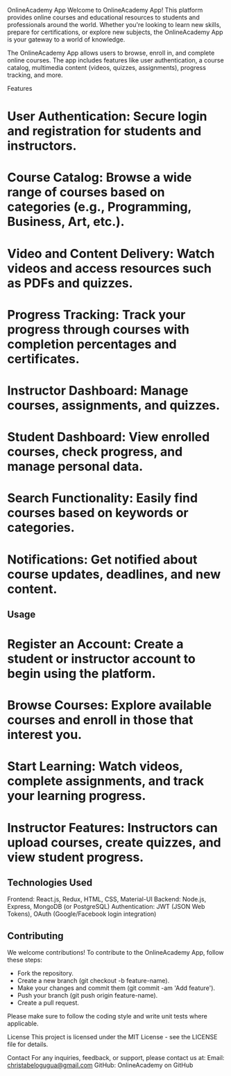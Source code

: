 OnlineAcademy App
Welcome to OnlineAcademy App! This platform provides online courses and educational resources to students and professionals around the world. Whether you're looking to learn new skills, prepare for certifications, or explore new subjects, the OnlineAcademy App is your gateway to a world of knowledge.

The OnlineAcademy App allows users to browse, enroll in, and complete online courses. The app includes features like user authentication, a course catalog, multimedia content (videos, quizzes, assignments), progress tracking, and more.

Features
# User Authentication: Secure login and registration for students and instructors.
# Course Catalog: Browse a wide range of courses based on categories (e.g., Programming, Business, Art, etc.).
# Video and Content Delivery: Watch videos and access resources such as PDFs and quizzes.
# Progress Tracking: Track your progress through courses with completion percentages and certificates.
# Instructor Dashboard: Manage courses, assignments, and quizzes.
# Student Dashboard: View enrolled courses, check progress, and manage personal data.
# Search Functionality: Easily find courses based on keywords or categories.
# Notifications: Get notified about course updates, deadlines, and new content.

## Usage
# Register an Account: Create a student or instructor account to begin using the platform.
# Browse Courses: Explore available courses and enroll in those that interest you.
# Start Learning: Watch videos, complete assignments, and track your learning progress.
# Instructor Features: Instructors can upload courses, create quizzes, and view student progress.

## Technologies Used
Frontend: React.js, Redux, HTML, CSS, Material-UI
Backend: Node.js, Express, MongoDB (or PostgreSQL)
Authentication: JWT (JSON Web Tokens), OAuth (Google/Facebook login integration)

## Contributing
We welcome contributions! To contribute to the OnlineAcademy App, follow these steps:
- Fork the repository.
- Create a new branch (git checkout -b feature-name).
- Make your changes and commit them (git commit -am 'Add feature').
- Push your branch (git push origin feature-name).
- Create a pull request.

Please make sure to follow the coding style and write unit tests where applicable.

License
This project is licensed under the MIT License - see the LICENSE file for details.

Contact
For any inquiries, feedback, or support, please contact us at:
Email: christabelogugua@gmail.com
GitHub: OnlineAcademy on GitHub

